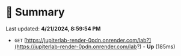 # 📖 Summary
Last updated: **4/21/2024, 8:59:54 PM**

- `GET` [https://jupiterlab-render-0pdn.onrender.com/lab?](https://jupiterlab-render-0pdn.onrender.com/lab?) - **Up** (185ms)
